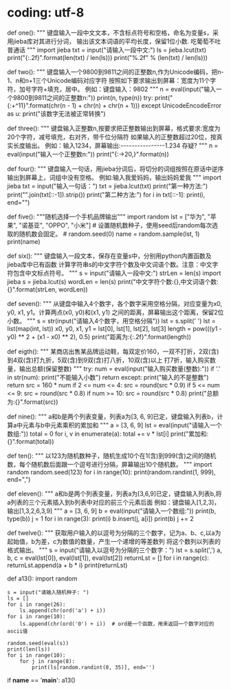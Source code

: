 # coding: utf-8

def one():
    """
    键盘输入一段中文文本，不含标点符号和空格，命名为变量s，采用jieba库对其进行分词，
    输出该文本词语的平均长度，保留1位小数.
    吃葡萄不吐普通话
    """
    import jieba
    txt = input("请输入一段中文:")
    ls = jieba.lcut(txt)
    print("{:.2f}".format(len(txt) / len(ls)))
    print("%.2f" % (len(txt) / len(ls)))


def two():
    """
    键盘输入一个9800到9811之间的正整数n,作为Unicode编码，把n-1、n和n+1三个Unicode编码对应字符
    按照如下要求输出到屏幕：宽度为11个字符，加号字符+填充，居中。
    例如：键盘输入：9802
    """
    n = eval(input("输入一个9800到9811之间的正整数n:"))
    print(n, type(n))
    try:
        print("{:+^11}".format(chr(n - 1) + chr(n) + chr(n + 1)))
    except UnicodeEncodeError as u:
        print("该数字无法被正常转换")


def three():
    """
    键盘输入正整数n,按要求把正整数输出到屏幕，格式要求:宽度为20个字符，减号填充，右对齐，带千位分隔符
    如果输入的正整数超过20位，按真实长度输出。
    例如：输入1234，屏幕输出:----------------1.234
    存疑?
    """
    n = eval(input("输入一个正整数n:"))
    print("{:->20,}".format(n))


def four():
    """
    键盘输入一句话，用jieba分词后，将切分的词组按照在原话中逆序输出到屏幕上，词组中没有空格。
    例如:输入我爱妈妈，输出妈妈爱我
    """
    import jieba
    txt = input("输入一句话：")
    txt = jieba.lcut(txt)
    print("第一种方法:")
    print("".join(txt[::-1]).strip())
    print("第二种方法:")
    for i in txt[::-1]:
        print(i, end="")


def five():
    """随机选择一个手机品牌输出"""
    import random
    lst = ["华为", "苹果", "诺基亚", "OPPO", "小米"]
    # 设置随机数种子，使用seed后random每次选取的随机数会固定。
    # random.seed(0)
    name = random.sample(lst, 1)
    print(name)


def six():
    """
    键盘输入一段文本，保存在变量s中，分别用python内置函数及jieba库中已有函数
    计算字符串s的中文字符个数及中文词语个数。注意：中文字符包含中文标点符号。
    """
    s = input("请输入一段中文:")
    strLen = len(s)
    import jieba
    s = jieba.lcut(s)
    wordLen = len(s)
    print("中文字符个数:{},中文词语个数:{}".format(strLen, wordLen))


def seven():
    """
    从键盘中输入4个数字，各个数字采用空格分隔，对应变量为x0, y0, x1, y1。计算两点(x0, y0)和(x1, y1)
    之间的距离，屏幕输出这个距离，保留2位小数。
    """
    s = str(input("请输入4个数字，用空格分隔"))
    lst = s.split(' ')
    lst = list(map(int, lst))
    x0, y0, x1, y1 = lst[0], lst[1], lst[2], lst[3]
    length = pow(((y1 - y0) ** 2 + (x1 - x0) ** 2), 0.5)
    print("距离为:{:.2f}".format(length))


def eigth():
    """
    某商店出售某品牌运动鞋，每双定价160，一双不打折，2双(含)到4双(含)打九折，5双(含)到9双(含)打八折，10双(含)以上
    打7折，输入购买数量，输出总额(保留整数)
    """
    try:
        num = eval(input("输入购买数量(整数):"))
        if '.' in str(num):
            print("不能输入小数")
            return
    except:
        print("输入的不是整数")
        return
    src = 160 * num
    if 2 <= num <= 4:
        src = round(src * 0.9)
    if 5 <= num <= 9:
        src = round(src * 0.8)
    if num >= 10:
        src = round(src * 0.8)
    print("总额为:{}".format(src))


def nine():
    """
    a和b是两个列表变量，列表a为[3, 6, 9]已定，键盘输入列表b，计算a中元素与b中元素乘积的累加和
    """
    a = [3, 6, 9]
    lst = eval(input("请输入一个数组:"))
    total = 0
    for i, v in enumerate(a):
        total += v * lst[i]
    print("累加和:{}".format(total))


def ten():
    """
    以123为随机数种子，随机生成10个在1(含)到999(含)之间的随机数，每个随机数后面跟一个逗号进行分隔，屏幕输出10个随机数。
    """
    import random
    random.seed(123)
    for i in range(10):
        print(random.randint(1, 999), end=",")


def eleven():
    """
    a和b是两个列表变量，列表a为[3,6,9]已定，键盘输入列表b,将a列表的三个元素插入到b列表中对应的前三个元素后面
    例如：键盘输入[1,2,3]，输出[1,3,2,6,3,9]
    """
    a = [3, 6, 9]
    b = eval(input("请输入一个数组:"))
    print(b, type(b))
    j = 1
    for i in range(3):
        print(i)
        b.insert(j, a[i])
        print(b)
        j += 2


def twelve():
    """
    获取用户输入的以逗号为分隔的三个数字，记为a、b、c,以a为起始值，b为差，c为数值的数量，产生一个递增的等差数列
    将这个数列以列表的格式输出。
    """
    s = input("请输入以逗号为分隔的三个数字：")
    lst = s.split(',')
    a, b, c = eval(lst[0]), eval(lst[1]), eval(lst[2])
    returnLst = []
    for i in range(c):
        returnLst.append(a + b * i)
    print(returnLst)

def a13():
    import random

    s = input("请输入随机种子: ")
    ls = []
    for i in range(26):
        ls.append(chr(ord('a') + i))
    for i in range(10):
        ls.append(chr(ord('0') + i))  # ord是一个函数，用来返回一个数字对应的ascii值

    random.seed(eval(s))
    print(len(ls))
    for i in range(10):
        for j in range(8):
            print(ls[random.randint(0, 35)], end='')


if __name__ == '__main__':
    a13()
